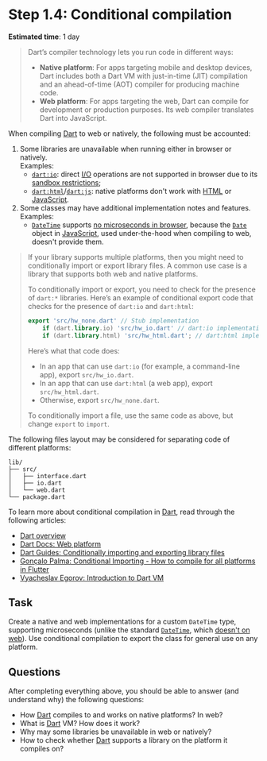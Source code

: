 Step 1.4: Conditional compilation
=================================

**Estimated time**: 1 day

> Dart’s compiler technology lets you run code in different ways:
> - **Native platform**: For apps targeting mobile and desktop devices, Dart includes both a Dart VM with just-in-time (JIT) compilation and an ahead-of-time (AOT) compiler for producing machine code.
> - **Web platform**: For apps targeting the web, Dart can compile for development or production purposes. Its web compiler translates Dart into JavaScript.

When compiling [Dart] to web or natively, the following must be accounted:
1. Some libraries are unavailable when running either in browser or natively.  
   Examples:
    - [`dart:io`]: direct [I/O] operations are not supported in browser due to its [sandbox restrictions][1];
    - [`dart:html`]/[`dart:js`]: native platforms don't work with [HTML] or [JavaScript].
2. Some classes may have additional implementation notes and features.  
   Examples:
    - [`DateTime`] supports [no microseconds in browser][2], because the [`Date`] object in [JavaScript], used under-the-hood when compiling to web, doesn't provide them.

> If your library supports multiple platforms, then you might need to conditionally import or export library files. A common use case is a library that supports both web and native platforms.
>
> To conditionally import or export, you need to check for the presence of `dart:*` libraries. Here’s an example of conditional export code that checks for the presence of `dart:io` and `dart:html`:
> ```dart
> export 'src/hw_none.dart' // Stub implementation
>     if (dart.library.io) 'src/hw_io.dart' // dart:io implementation
>     if (dart.library.html) 'src/hw_html.dart'; // dart:html implementation
> ```
> Here’s what that code does:
> - In an app that can use `dart:io` (for example, a command-line app), export `src/hw_io.dart`.
> - In an app that can use `dart:html` (a web app), export `src/hw_html.dart`.
> - Otherwise, export `src/hw_none.dart`.
>
> To conditionally import a file, use the same code as above, but change `export` to `import`.

The following files layout may be considered for separating code of different platforms:
```
lib/
├── src/
│   ├── interface.dart
│   ├── io.dart
│   └── web.dart
└── package.dart
```

To learn more about conditional compilation in [Dart], read through the following articles:
- [Dart overview][3]
- [Dart Docs: Web platform][4]
- [Dart Guides: Conditionally importing and exporting library files][5]
- [Gonçalo Palma: Conditional Importing - How to compile for all platforms in Flutter][6]
- [Vyacheslav Egorov: Introduction to Dart VM][7]




## Task

Create a native and web implementations for a custom `DateTime` type, supporting microseconds (unlike the standard [`DateTime`], which [doesn't on web][2]). Use conditional compilation to export the class for general use on any platform.




## Questions

After completing everything above, you should be able to answer (and understand why) the following questions:
- How [Dart] compiles to and works on native platforms? In web?
- What is [Dart] VM? How does it work?
- Why may some libraries be unavailable in web or natively?
- How to check whether [Dart] supports a library on the platform it compiles on?




[`dart:html`]: https://api.flutter.dev/flutter/dart-html/dart-html-library.html
[`dart:io`]: https://api.dart.dev/stable/dart-io/dart-io-library.html
[`dart:js`]: https://api.flutter.dev/flutter/dart-js/dart-js-library.html
[`Date`]: https://developer.mozilla.org/docs/Web/JavaScript/Reference/Global_Objects/Date
[`DateTime`]: https://api.dart.dev/stable/dart-core/DateTime-class.html
[Dart]: https://dart.dev
[HTML]: https://en.wikipedia.org/wiki/HTML
[I/O]: https://en.wikipedia.org/wiki/Input/output
[JavaScript]: https://en.wikipedia.org/wiki/JavaScript

[1]: https://chromium.googlesource.com/chromium/src/+/HEAD/docs/design/sandbox.md
[2]: https://github.com/dart-lang/sdk/issues/44876
[3]: https://dart.dev/overview
[4]: https://dart.dev/web
[5]: https://dart.dev/guides/libraries/create-library-packages#conditionally-importing-and-exporting-library-files
[6]: https://gpalma.pt/blog/conditional-importing
[7]: https://mrale.ph/dartvm
